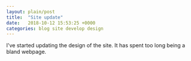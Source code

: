 ```yaml
---
layout: plain/post
title:  "Site update"
date:   2018-10-12 15:53:25 +0000
categories: blog site develop design
---
```

I've started updating the design of the site. It has spent too long being a bland webpage.